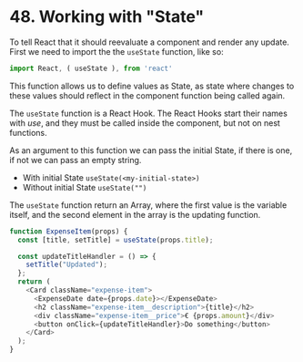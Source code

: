 # 48. Working with "State"

To tell React that it should reevaluate a component and render any update. First we need to import the the `useState` function, like so:

```javascript
import React, ( useState ), from 'react'
```

This function allows us to define values as State, as state where changes to these values should reflect in the component function being called again.

The `useState` function is a React Hook. The React Hooks start their names with _use_, and they must be called inside the component, but not on nest functions.

As an argument to this function we can pass the initial State, if there is one, if not we can pass an empty string.

- With initial State `useState(<my-initial-state>)`
- Without initial State `useState("")`

The `useState` function return an Array, where the first value is the variable itself, and the second element in the array is the updating function.

```javascript
function ExpenseItem(props) {
  const [title, setTitle] = useState(props.title);

  const updateTitleHandler = () => {
    setTitle("Updated");
  };
  return (
    <Card className="expense-item">
      <ExpenseDate date={props.date}></ExpenseDate>
      <h2 className="expense-item__description">{title}</h2>
      <div className="expense-item__price">€ {props.amount}</div>
      <button onClick={updateTitleHandler}>Do something</button>
    </Card>
  );
}
```
